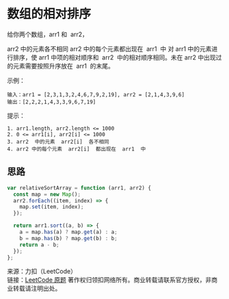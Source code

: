 # 数组的相对排序

给你两个数组，arr1 和  arr2，

arr2 中的元素各不相同
arr2 中的每个元素都出现在  arr1  中
对 arr1 中的元素进行排序，使 arr1 中项的相对顺序和  arr2  中的相对顺序相同。未在 arr2 中出现过的元素需要按照升序放在  arr1  的末尾。

示例：

```text
输入：arr1 = [2,3,1,3,2,4,6,7,9,2,19], arr2 = [2,1,4,3,9,6]
输出：[2,2,2,1,4,3,3,9,6,7,19]
```

提示：

```text
1. arr1.length, arr2.length <= 1000
2. 0 <= arr1[i], arr2[i] <= 1000
3. arr2  中的元素  arr2[i]  各不相同
4. arr2 中的每个元素  arr2[i]  都出现在  arr1  中
```

## 思路

```js
var relativeSortArray = function (arr1, arr2) {
  const map = new Map();
  arr2.forEach((item, index) => {
    map.set(item, index);
  });

  return arr1.sort((a, b) => {
    a = map.has(a) ? map.get(a) : a;
    b = map.has(b) ? map.get(b) : b;
    return a - b;
  });
};
```

来源：力扣（LeetCode）  
链接：[LeetCode 原题](https://leetcode-cn.com/problems/relative-sort-array)
著作权归领扣网络所有。商业转载请联系官方授权，非商业转载请注明出处。
